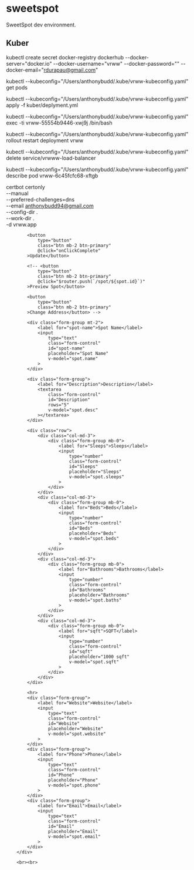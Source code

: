 # sweetspot
SweetSpot dev environment.


## Kuber 

kubectl create secret docker-registry dockerhub --docker-server="docker.io" --docker-username="vrww" --docker-password="" --docker-email="rdurapau@gmail.com"

kubectl --kubeconfig="/Users/anthonybudd/.kube/vrww-kubeconfig.yaml" get pods

kubectl --kubeconfig="/Users/anthonybudd/.kube/vrww-kubeconfig.yaml" apply -f kuber/deplyment.yml

kubectl --kubeconfig="/Users/anthonybudd/.kube/vrww-kubeconfig.yaml" exec -ti vrww-55554b9446-xwj9j /bin/bash

kubectl --kubeconfig="/Users/anthonybudd/.kube/vrww-kubeconfig.yaml" rollout restart deployment vrww

kubectl --kubeconfig="/Users/anthonybudd/.kube/vrww-kubeconfig.yaml" delete service/vrwww-load-balancer

kubectl --kubeconfig="/Users/anthonybudd/.kube/vrww-kubeconfig.yaml" describe pod vrww-6c45fcfc68-xftgb


certbot certonly \
    --manual \
    --preferred-challenges=dns \
    --email anthonybudd94@gmail.com \
    --config-dir . \
    --work-dir . \
    -d vrww.app

 <div class="spot">

            <button
                type="button"
                class="btn mb-2 btn-primary"
                @click="onClickComplete"
            >Update</button>

            <!-- <button
                type="button"
                class="btn mb-2 btn-primary"
                @click="$router.push(`/spot/${spot.id}`)"
            >Preview Spot</button>

            <button
                type="button"
                class="btn mb-2 btn-primary"
            >Change Address</button> -->

            <div class="form-group mt-2">
                <label for="spot-name">Spot Name</label>
                <input
                    type="text"
                    class="form-control"
                    id="spot-name"
                    placeholder="Spot Name"
                    v-model="spot.name"
                >
            </div>

            <div class="form-group">
                <label for="Description">Description</label>
                <textarea
                    class="form-control"
                    id="Description"
                    rows="5"
                    v-model="spot.desc"
                ></textarea>
            </div>

            <div class="row">
                <div class="col-md-3">
                    <div class="form-group mb-0">
                        <label for="Sleeps">Sleeps</label>
                        <input
                            type="number"
                            class="form-control"
                            id="Sleeps"
                            placeholder="Sleeps"
                            v-model="spot.sleeps"
                        >
                    </div>
                </div>
                <div class="col-md-3">
                    <div class="form-group mb-0">
                        <label for="Beds">Beds</label>
                        <input
                            type="number"
                            class="form-control"
                            id="Beds"
                            placeholder="Beds"
                            v-model="spot.beds"
                        >
                    </div>
                </div>
                <div class="col-md-3">
                    <div class="form-group mb-0">
                        <label for="Bathrooms">Bathrooms</label>
                        <input
                            type="number"
                            class="form-control"
                            id="Bathrooms"
                            placeholder="Bathrooms"
                            v-model="spot.baths"
                        >
                    </div>
                </div>
                <div class="col-md-3">
                    <div class="form-group mb-0">
                        <label for="sqft">SQFT</label>
                        <input
                            type="number"
                            class="form-control"
                            id="sqft"
                            placeholder="1000 sqft"
                            v-model="spot.sqft"
                        >
                    </div>
                </div>
            </div>

            <hr>
            <div class="form-group">
                <label for="Website">Website</label>
                <input
                    type="text"
                    class="form-control"
                    id="Website"
                    placeholder="Website"
                    v-model="spot.website"
                >
            </div>
            <div class="form-group">
                <label for="Phone">Phone</label>
                <input
                    type="text"
                    class="form-control"
                    id="Phone"
                    placeholder="Phone"
                    v-model="spot.phone"
                >
            </div>
            <div class="form-group">
                <label for="Email">Email</label>
                <input
                    type="text"
                    class="form-control"
                    id="Email"
                    placeholder="Email"
                    v-model="spot.email"
                >
            </div>
        </div>

        <br><br>